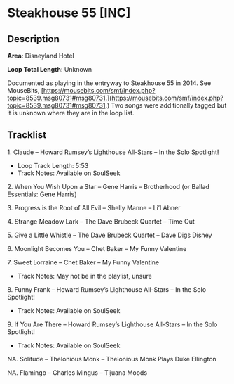 # Steakhouse 55 [INC]

## Description

**Area**: Disneyland Hotel

**Loop Total Length**: Unknown

Documented as playing in the entryway to Steakhouse 55 in 2014. See MouseBits, [https://mousebits.com/smf/index.php?topic=8539.msg80731#msg80731.](https://mousebits.com/smf/index.php?topic=8539.msg80731#msg80731.) Two songs were additionally tagged but it is unknown where they are in the loop list.

## Tracklist

1\. Claude – Howard Rumsey’s Lighthouse All-Stars – In the Solo Spotlight!

- Loop Track Length: 5:53
- Track Notes: Available on SoulSeek

2\. When You Wish Upon a Star – Gene Harris – Brotherhood (or Ballad Essentials: Gene Harris)



3\. Progress is the Root of All Evil – Shelly Manne – Li’l Abner



4\. Strange Meadow Lark – The Dave Brubeck Quartet – Time Out



5\. Give a Little Whistle – The Dave Brubeck Quartet – Dave Digs Disney



6\. Moonlight Becomes You – Chet Baker – My Funny Valentine



7\. Sweet Lorraine – Chet Baker – My Funny Valentine

- Track Notes: May not be in the playlist, unsure

8\. Funny Frank – Howard Rumsey’s Lighthouse All-Stars – In the Solo Spotlight!

- Track Notes: Available on SoulSeek

9\. If You Are There – Howard Rumsey’s Lighthouse All-Stars – In the Solo Spotlight!

- Track Notes: Available on SoulSeek

NA\. Solitude – Thelonious Monk – Thelonious Monk Plays Duke Ellington



NA\. Flamingo – Charles Mingus – Tijuana Moods


